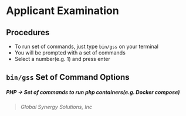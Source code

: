 # Applicant Examination

## Procedures

* To run set of commands, just type `bin/gss` on your terminal
* You will be prompted with a set of commands
* Select a number(e.g. 1) and press enter

## `bin/gss` Set of Command Options

##### *PHP*      -> Set of commands to run php containers(e.g. Docker compose)

> *Global Synergy Solutions, Inc*